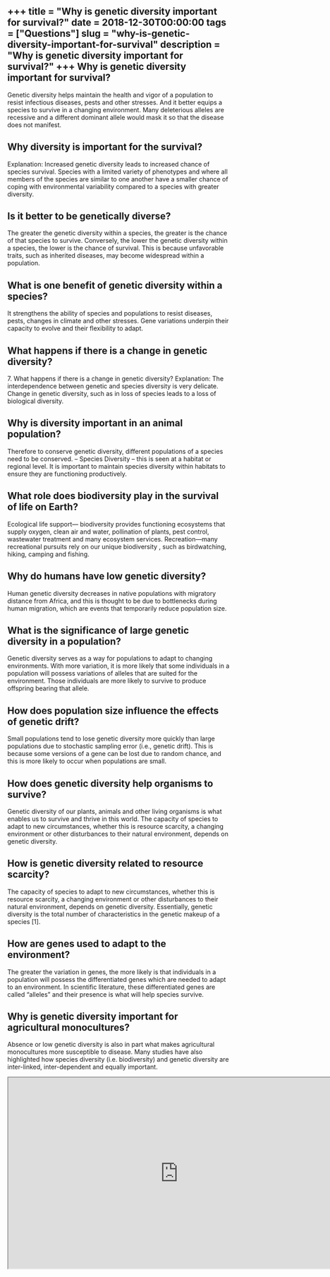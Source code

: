 +++
title = "Why is genetic diversity important for survival?"
date = 2018-12-30T00:00:00
tags = ["Questions"]
slug = "why-is-genetic-diversity-important-for-survival"
description = "Why is genetic diversity important for survival?"
+++
Why is genetic diversity important for survival?
------------------------------------------------

Genetic diversity helps maintain the health and vigor of a population to resist infectious diseases, pests and other stresses. And it better equips a species to survive in a changing environment. Many deleterious alleles are recessive and a different dominant allele would mask it so that the disease does not manifest.

Why diversity is important for the survival?
--------------------------------------------

Explanation: Increased genetic diversity leads to increased chance of species survival. Species with a limited variety of phenotypes and where all members of the species are similar to one another have a smaller chance of coping with environmental variability compared to a species with greater diversity.

Is it better to be genetically diverse?
---------------------------------------

The greater the genetic diversity within a species, the greater is the chance of that species to survive. Conversely, the lower the genetic diversity within a species, the lower is the chance of survival. This is because unfavorable traits, such as inherited diseases, may become widespread within a population.

What is one benefit of genetic diversity within a species?
----------------------------------------------------------

It strengthens the ability of species and populations to resist diseases, pests, changes in climate and other stresses. Gene variations underpin their capacity to evolve and their flexibility to adapt.

What happens if there is a change in genetic diversity?
-------------------------------------------------------

7\. What happens if there is a change in genetic diversity? Explanation: The interdependence between genetic and species diversity is very delicate. Change in genetic diversity, such as in loss of species leads to a loss of biological diversity.

Why is diversity important in an animal population?
---------------------------------------------------

Therefore to conserve genetic diversity, different populations of a species need to be conserved. – Species Diversity – this is seen at a habitat or regional level. It is important to maintain species diversity within habitats to ensure they are functioning productively.

What role does biodiversity play in the survival of life on Earth?
------------------------------------------------------------------

Ecological life support— biodiversity provides functioning ecosystems that supply oxygen, clean air and water, pollination of plants, pest control, wastewater treatment and many ecosystem services. Recreation—many recreational pursuits rely on our unique biodiversity , such as birdwatching, hiking, camping and fishing.

Why do humans have low genetic diversity?
-----------------------------------------

Human genetic diversity decreases in native populations with migratory distance from Africa, and this is thought to be due to bottlenecks during human migration, which are events that temporarily reduce population size.

What is the significance of large genetic diversity in a population?
--------------------------------------------------------------------

Genetic diversity serves as a way for populations to adapt to changing environments. With more variation, it is more likely that some individuals in a population will possess variations of alleles that are suited for the environment. Those individuals are more likely to survive to produce offspring bearing that allele.

How does population size influence the effects of genetic drift?
----------------------------------------------------------------

Small populations tend to lose genetic diversity more quickly than large populations due to stochastic sampling error (i.e., genetic drift). This is because some versions of a gene can be lost due to random chance, and this is more likely to occur when populations are small.

How does genetic diversity help organisms to survive?
-----------------------------------------------------

Genetic diversity of our plants, animals and other living organisms is what enables us to survive and thrive in this world. The capacity of species to adapt to new circumstances, whether this is resource scarcity, a changing environment or other disturbances to their natural environment, depends on genetic diversity.

How is genetic diversity related to resource scarcity?
------------------------------------------------------

The capacity of species to adapt to new circumstances, whether this is resource scarcity, a changing environment or other disturbances to their natural environment, depends on genetic diversity. Essentially, genetic diversity is the total number of characteristics in the genetic makeup of a species \[1\].

How are genes used to adapt to the environment?
-----------------------------------------------

The greater the variation in genes, the more likely is that individuals in a population will possess the differentiated genes which are needed to adapt to an environment. In scientific literature, these differentiated genes are called “alleles” and their presence is what will help species survive.

Why is genetic diversity important for agricultural monocultures?
-----------------------------------------------------------------

Absence or low genetic diversity is also in part what makes agricultural monocultures more susceptible to disease. Many studies have also highlighted how species diversity (i.e. biodiversity) and genetic diversity are inter-linked, inter-dependent and equally important.

<iframe allow="accelerometer; autoplay; clipboard-write; encrypted-media; gyroscope; picture-in-picture" allowfullscreen="" class="__youtube_prefs__  epyt-is-override  no-lazyload" data-no-lazy="1" data-origheight="433" data-origwidth="770" data-skipgform_ajax_framebjll="" height="433" id="_ytid_58858" loading="lazy" src="https://www.youtube.com/embed/GK_vRtHJZu4?enablejsapi=1&autoplay=0&cc_load_policy=0&cc_lang_pref=&iv_load_policy=1&loop=0&modestbranding=0&rel=1&fs=1&playsinline=0&autohide=2&theme=dark&color=red&controls=1&" title="YouTube player" width="770"></iframe>